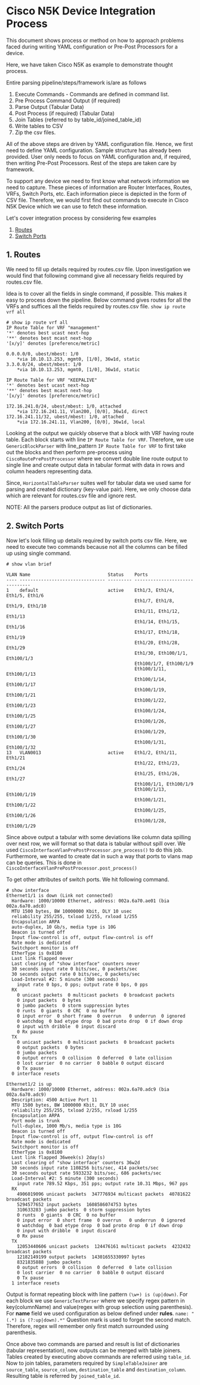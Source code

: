 Cisco N5K Device Integration Process
=======================================

This document shows process or method on how to approach problems faced during writing YAML configuration or
Pre-Post Processors for a device.

Here, we have taken Cisco N5K as example to demonstrate thought process.

Entire parsing pipeline/steps/framework is/are as follows

1. Execute Commands - Commands are defined in command list.
2. Pre Process Command Output (if required)
3. Parse Output (Tabular Data) 
4. Post Process (if required) (Tabular Data)
5. Join Tables (referred to by table_id/joined_table_id)
6. Write tables to CSV
7. Zip the csv files.

All of the above steps are driven by YAML configuration file. Hence, we first need to define YAML configuration. Sample 
structure has already been provided. User only needs to focus on YAML configuration and, if required, then writing
Pre-Post Processors. Rest of the steps are taken care by framework.

To support any device we need to first know what network information we need to capture. These pieces of information
are Router Interfaces, Routes, VRFs, Switch Ports, etc. Each information piece is depicted in the form of CSV file. 
Therefore, we would first find out commands to execute in Cisco N5K Device which we can use to fetch these information. 

Let's cover integration process by considering few examples

1. [ Routes ](#routes)
2. [ Switch Ports ](#switch-ports)

<a name="routes"></a>
## 1. Routes
We need to fill up details required by routes.csv file. Upon investigation we would find that following command give all
 necessary fields required by routes.csv file.

Idea is to cover all the fields in single command, if possible. This makes it easy to process down the pipeline. Below
command gives routes for all the VRFs and suffices all the fields required by routes.csv file.
`show ip route vrf all`

```
# show ip route vrf all
IP Route Table for VRF "management"
'*' denotes best ucast next-hop
'**' denotes best mcast next-hop
'[x/y]' denotes [preference/metric]

0.0.0.0/0, ubest/mbest: 1/0
    *via 10.10.13.253, mgmt0, [1/0], 36w1d, static
3.3.0.0/24, ubest/mbest: 1/0
    *via 10.10.13.253, mgmt0, [1/0], 36w1d, static

IP Route Table for VRF "KEEPALIVE"
'*' denotes best ucast next-hop
'**' denotes best mcast next-hop
'[x/y]' denotes [preference/metric]

172.16.241.0/24, ubest/mbest: 1/0, attached
    *via 172.16.241.11, Vlan200, [0/0], 36w1d, direct
172.16.241.11/32, ubest/mbest: 1/0, attached
    *via 172.16.241.11, Vlan200, [0/0], 36w1d, local
```

Looking at the output we quickly observe that a block with VRF having route table. Each block starts with line
`IP Route Table for VRF`. Therefore, we use `GenericBlockParser` with line_pattern `IP Route Table for VRF` to first 
take out the blocks and then perform pre-process using `CiscoRoutePrePostProcessor` where we convert double line route 
output to single line and create output data in tabular format with data in rows and column headers representing data.

Since, `HorizontalTableParser` suites well for tabular data we used same for parsing and created dictionary 
(key-value pair). Here, we only choose data which are relevant for routes.csv file and ignore rest.

NOTE: All the parsers produce output as list of dictionaries.

<a name="switch-ports"></a>
## 2. Switch Ports
Now let's look filling up details required by switch ports csv file. Here, we need to execute two commands because not 
all the columns can be filled up using single command. 

```
# show vlan brief

VLAN Name                             Status    Ports
---- -------------------------------- --------- -------------------------------
1    default                          active    Eth1/3, Eth1/4, Eth1/5, Eth1/6
                                                Eth1/7, Eth1/8, Eth1/9, Eth1/10
                                                Eth1/11, Eth1/12, Eth1/13
                                                Eth1/14, Eth1/15, Eth1/16
                                                Eth1/17, Eth1/18, Eth1/19
                                                Eth1/20, Eth1/28, Eth1/29
                                                Eth1/30, Eth100/1/1, Eth100/1/3
                                                Eth100/1/7, Eth100/1/9
                                                Eth100/1/11, Eth100/1/13
                                                Eth100/1/14, Eth100/1/17
                                                Eth100/1/19, Eth100/1/21
                                                Eth100/1/22, Eth100/1/23
                                                Eth100/1/24, Eth100/1/25
                                                Eth100/1/26, Eth100/1/27
                                                Eth100/1/29, Eth100/1/30
                                                Eth100/1/31, Eth100/1/32
13   VLAN0013                         active    Eth1/2, Eth1/11, Eth1/21
                                                Eth1/22, Eth1/23, Eth1/24
                                                Eth1/25, Eth1/26, Eth1/27
                                                Eth100/1/1, Eth100/1/9
                                                Eth100/1/13, Eth100/1/19
                                                Eth100/1/21, Eth100/1/22
                                                Eth100/1/25, Eth100/1/26
                                                Eth100/1/28, Eth100/1/29
``` 
Since above output a tabular with some deviations like column data spilling over next row, we will
format so that data is tabular without spill over. We used `CiscoInterfaceVlanPrePostProcessor.pre_process()` to do this 
job. Furthermore, we wanted to create dat in such a way that ports to vlans map can be queries. This is done in
`CiscoInterfaceVlanPrePostProcessor.post_process()`


To get other attributes of switch ports. We hit following command.
```
# show interface 
Ethernet1/1 is down (Link not connected)
  Hardware: 1000/10000 Ethernet, address: 002a.6a70.ae01 (bia 002a.6a70.adc8)
  MTU 1500 bytes, BW 10000000 Kbit, DLY 10 usec
  reliability 255/255, txload 1/255, rxload 1/255
  Encapsulation ARPA
  auto-duplex, 10 Gb/s, media type is 10G
  Beacon is turned off
  Input flow-control is off, output flow-control is off
  Rate mode is dedicated
  Switchport monitor is off 
  EtherType is 0x8100 
  Last link flapped never
  Last clearing of "show interface" counters never
  30 seconds input rate 0 bits/sec, 0 packets/sec
  30 seconds output rate 0 bits/sec, 0 packets/sec
  Load-Interval #2: 5 minute (300 seconds)
    input rate 0 bps, 0 pps; output rate 0 bps, 0 pps
  RX
    0 unicast packets  0 multicast packets  0 broadcast packets
    0 input packets  0 bytes
    0 jumbo packets  0 storm suppression bytes
    0 runts  0 giants  0 CRC  0 no buffer
    0 input error  0 short frame  0 overrun   0 underrun  0 ignored
    0 watchdog  0 bad etype drop  0 bad proto drop  0 if down drop
    0 input with dribble  0 input discard
    0 Rx pause
  TX
    0 unicast packets  0 multicast packets  0 broadcast packets
    0 output packets  0 bytes
    0 jumbo packets
    0 output errors  0 collision  0 deferred  0 late collision
    0 lost carrier  0 no carrier  0 babble 0 output discard
    0 Tx pause
  0 interface resets

Ethernet1/2 is up
  Hardware: 1000/10000 Ethernet, address: 002a.6a70.adc9 (bia 002a.6a70.adc9)
  Description: 4500 Active Port 11
  MTU 1500 bytes, BW 1000000 Kbit, DLY 10 usec
  reliability 255/255, txload 2/255, rxload 1/255
  Encapsulation ARPA
  Port mode is trunk
  full-duplex, 1000 Mb/s, media type is 10G
  Beacon is turned off
  Input flow-control is off, output flow-control is off
  Rate mode is dedicated
  Switchport monitor is off 
  EtherType is 0x8100 
  Last link flapped 36week(s) 2day(s)
  Last clearing of "show interface" counters 36w2d
  30 seconds input rate 1108256 bits/sec, 414 packets/sec
  30 seconds output rate 5933232 bits/sec, 686 packets/sec
  Load-Interval #2: 5 minute (300 seconds)
    input rate 789.52 Kbps, 351 pps; output rate 10.31 Mbps, 967 pps
  RX
    4906019096 unicast packets  347776934 multicast packets  40781622 broadcast packets
    5294577652 input packets  1608586074753 bytes
    310633283 jumbo packets  0 storm suppression bytes
    0 runts  0 giants  0 CRC  0 no buffer
    0 input error  0 short frame  0 overrun   0 underrun  0 ignored
    0 watchdog  0 bad etype drop  0 bad proto drop  0 if down drop
    0 input with dribble  0 input discard
    0 Rx pause
  TX
    12053440606 unicast packets  124476161 multicast packets  4232432 broadcast packets
    12182149199 output packets  14301655330997 bytes
    8321835888 jumbo packets
    0 output errors  0 collision  0 deferred  0 late collision
    0 lost carrier  0 no carrier  0 babble 0 output discard
    0 Tx pause
  1 interface resets

```

Output is format repeating block with line pattern `(\w+) is (up|down)`. For each block
we use `GenericTextParser` where we specify regex pattern in key(columnName) and value(regex with group selection 
using parenthesis). For <b>name</b> field we used configuration as below defined under <b>rules</b>.
`name: "(.*) is (?:up|down).*"` Question mark is used to forget the second match. Therefore, regex will remember only 
first match surrounded using parenthesis.

Once above two commands are parsed and result is list of dictionaries (tabular representation), now outputs can be 
merged with table joiners. Tables created by executing above commands are referred using `table_id`. Now to join tables,
parameters required by `SimpleTableJoiner` are `source_table`, `source_column`, `destination_table` and `destination_column`.
Resulting table is referred by `joined_table_id`. 
